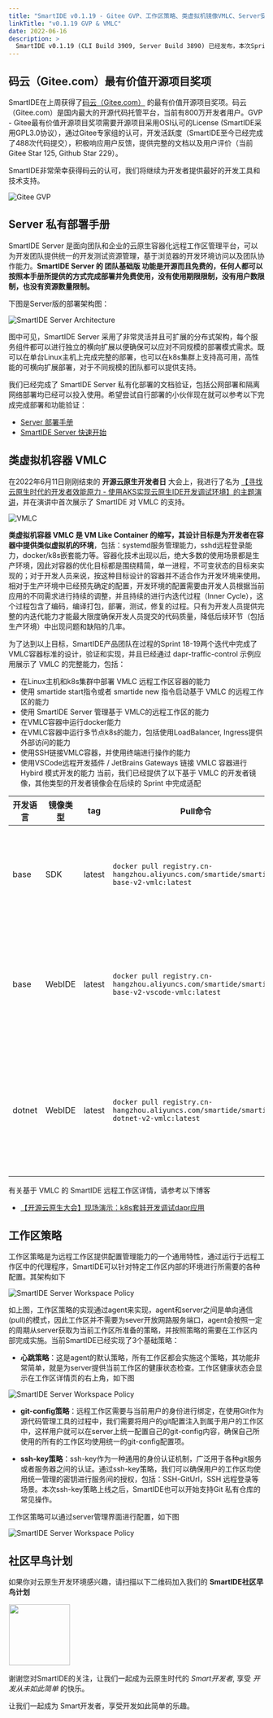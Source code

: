 ```yaml
---
title: "SmartIDE v0.1.19 - Gitee GVP、工作区策略、类虚拟机镜像VMLC、Server安装手册"
linkTitle: "v0.1.19 GVP & VMLC"
date: 2022-06-16
description: >
  SmartIDE v0.1.19 (CLI Build 3909, Server Build 3890) 已经发布，本次Sprint主要完成2个重要特性，工作区策略和类虚拟机容器（VM Like Container - VMLC）的开发工作。工作区策略特性的目标是为远程工作区提供统一的配置管理机制，在这个sprint中主要实现了git-config和ssh-key两个常用的策略。类虚拟机容器（VMLC）是一项非常重要的特性，目标是要为开发者提供与虚拟机非常类似的容器化环境。这个Sprint中我们也首次发布了SmartIDE Server版的私有化部署安装手册，希望自行完成部署的小伙伴现在就可以开始尝试了。
---
```


## 码云（Gitee.com）最有价值开源项目奖项

SmartIDE在上周获得了[码云（Gitee.com）](https://gitee.com) 的最有价值开源项目奖项。码云（Gitee.com）是国内最大的开源代码托管平台，当前有800万开发者用户。GVP - Gitee最有价值开源项目奖项需要开源项目采用OSI认可的License (SmartIDE采用GPL3.0协议），通过Gitee专家组的认可，开发活跃度（SmartIDE至今已经完成了488次代码提交），积极响应用户反馈，提供完整的文档以及用户评价（当前Gitee Star 125, Github Star 229）。

SmartIDE非常荣幸获得码云的认可，我们将继续为开发者提供最好的开发工具和技术支持。

![Gitee GVP](images/s19-gvp.png)

## Server 私有部署手册

SmartIDE Server 是面向团队和企业的云原生容器化远程工作区管理平台，可以为开发团队提供统一的开发测试资源管理，基于浏览器的开发环境访问以及团队协作能力。**SmartIDE Server 的 团队基础版 功能是开源而且免费的，任何人都可以按照本手册所提供的方式完成部署并免费使用，没有使用期限限制，没有用户数限制，也没有资源数量限制。** 

下图是Server版的部署架构图：

![SmartIDE Server Architecture](images/s19-serverarc.png)

图中可见，SmartIDE Server 采用了非常灵活并且可扩展的分布式架构，每个服务组件都可以进行独立的横向扩展以便确保可以应对不同规模的部署模式需求。既可以在单台Linux主机上完成完整的部署，也可以在k8s集群上支持高可用，高性能的可横向扩展部署，对于不同规模的团队都可以提供支持。

我们已经完成了 SmartIDE Server 私有化部署的文档验证，包括公网部署和隔离网络部署均已经可以投入使用。希望尝试自行部署的小伙伴现在就可以参考以下完成完成部署和功能验证：

- [Server 部署手册](/zh/docs/install/server/)
- [SmartIDE Server 快速开始](/zh/docs/quickstart/server/)

## 类虚拟机容器 VMLC

在2022年6月11日刚刚结束的 **开源云原生开发者日** 大会上，我进行了名为 [【寻找云原生时代的开发者效能原力 - 使用AKS实现云原生IDE开发调试环境】的主题演讲](/zh/blog/2022-0615-vmlc/)，并在演讲中首次展示了 SmartIDE 对 VMLC 的支持。

![VMLC](images/vmlc001.png)

**类虚拟机容器 VMLC 是 VM Like Container 的缩写，其设计目标是为开发者在容器中提供类似虚拟机的环境**，包括：systemd服务管理能力，sshd远程登录能力，docker/k8s嵌套能力等。容器化技术出现以后，绝大多数的使用场景都是生产环境，因此对容器的优化目标都是围绕精简，单一进程，不可变状态的目标来实现的；对于开发人员来说，按这种目标设计的容器并不适合作为开发环境来使用。相对于生产环境中已经预先确定的配置，开发环境的配置需要由开发人员根据当前应用的不同需求进行持续的调整，并且持续的进行内迭代过程（Inner Cycle），这个过程包含了编码，编译打包，部署，测试，修复的过程。只有为开发人员提供完整的内迭代能力才能最大限度确保开发人员提交的代码质量，降低后续环节（包括生产环境）中出现问题和缺陷的几率。

为了达到以上目标，SmartIDE产品团队在过程的Sprint 18-19两个迭代中完成了VMLC容器标准的设计，验证和实现，并且已经通过 dapr-traffic-control 示例应用展示了 VMLC 的完整能力，包括：

- 在Linux主机和k8s集群中部署 VMLC 远程工作区容器的能力
- 使用 smartide start指令或者 smartide new 指令启动基于 VMLC 的远程工作区的能力
- 使用 SmartIDE Server 管理基于 VMLC的远程工作区的能力
- 在VMLC容器中运行docker能力
- 在VMLC容器中运行多节点k8s的能力，包括使用LoadBalancer, Ingress提供外部访问的能力
- 使用SSH链接VMLC容器，并使用终端进行操作的能力
- 使用VSCode远程开发插件 / JetBrains Gateways 链接 VMLC 容器进行 Hybird 模式开发的能力
当前，我们已经提供了以下基于 VMLC 的开发者镜像，其他类型的开发者镜像会在后续的 Sprint 中完成适配

| **开发语言** | **镜像类型** | **tag**| **Pull命令**| **new指令**| **备注**|
|----------|----------|---------------------------------------------------|-----------------------------------------------------------------------------------------------------------------------|----------------------------|-------------------------------------------------------------|
| base     | SDK      | latest                           | `docker pull registry.cn-hangzhou.aliyuncs.com/smartide/smartide-base-v2-vmlc:latest`                                        | `se new base -t vmlc`              | 支持VMLC的基础镜像，使用ubuntu:20.04作为基础 **VMLC容器只支持linux操作系统**  |
| base     | WebIDE      | latest                           | `docker pull registry.cn-hangzhou.aliyuncs.com/smartide/smartide-base-v2-vscode-vmlc:latest`                                        | `se new base -t vscode-vmlc`              | 支持VMLC的基础镜像，使用ubuntu:20.04作为基础, 增加VSCode WebIDE **VMLC容器只支持linux操作系统**  |
| dotnet     | WebIDE      | latest                           | `docker pull registry.cn-hangzhou.aliyuncs.com/smartide/smartide-dotnet-v2-vmlc:latest`                                        | `se new dotnet -t vmlc`              | 支持VMLC的基础镜像，使用ubuntu:20.04作为基础, .net 6.0 sdk 增加VSCode WebIDE **VMLC容器只支持linux操作系统**  |

有关基于 VMLC 的 SmartIDE 远程工作区详情，请参考以下博客

- [【开源云原生大会】现场演示：k8s套娃开发调试dapr应用](/zh/blog/2022-0615-vmlc/)

## 工作区策略

工作区策略是为远程工作区提供配置管理能力的一个通用特性，通过运行于远程工作区中的代理程序，SmartIDE可以针对特定工作区内部的环境进行所需要的各种配置。其架构如下

![SmartIDE Server Workspace Policy](images/s19-wspolicy.jpg)

如上图，工作区策略的实现通过agent来实现，agent和server之间是单向通信(pull)的模式，因此工作区并不需要为sever开放网路服务端口，agent会按照一定的周期从server获取为当前工作区所准备的策略，并按照策略的需要在工作区内部完成实施。当前SmartIDE已经实现了3个基础策略：

- **心跳策略**：这是agent的默认策略，所有工作区都会实施这个策略，其功能非常简单，就是为server提供当前工作区的健康状态检查。工作区健康状态会显示在工作区详情页的右上角，如下图

![SmartIDE Server Workspace Policy](images/s19-wspolicy-heartbeat.png)

- **git-config策略**：远程工作区需要与当前用户的身份进行绑定，在使用Git作为源代码管理工具的过程中，我们需要将用户的git配置注入到属于用户的工作区中，这样用户就可以在server上统一配置自己的git-config内容，确保自己所使用的所有的工作区均使用统一的git-config配置项。

- **ssh-key策略**：ssh-key作为一种通用的身份认证机制，广泛用于各种git服务或者服务器之间的认证。通过ssh-key策略，我们可以确保用户的工作区均使用统一管理的密钥进行服务间的授权，包括：SSH-GitUrl，SSH 远程登录等场景。本次ssh-key策略上线之后，SmartIDE也可以开始支持Git 私有仓库的常见操作。

工作区策略可以通过server管理界面进行配置，如下图

![SmartIDE Server Workspace Policy](images/s19-wspolicy-gitssh.png)

## 社区早鸟计划

如果你对云原生开发环境感兴趣，请扫描以下二维码加入我们的 **SmartIDE社区早鸟计划**

<img src="/images/smartide-s-qrcode.png" style="width:120px;height:auto;padding: 1px;"/>

谢谢您对SmartIDE的关注，让我们一起成为云原生时代的 *Smart开发者*, 享受 *开发从未如此简单* 的快乐。

让我们一起成为 Smart开发者，享受开发如此简单的乐趣。
